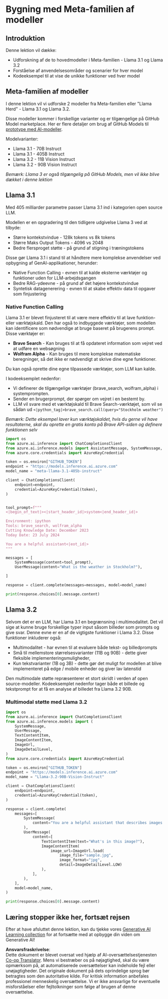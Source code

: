 <!--
CO_OP_TRANSLATOR_METADATA:
{
  "original_hash": "4c2a0b0c738b649ef049fb99a23be661",
  "translation_date": "2025-05-20T11:12:24+00:00",
  "source_file": "21-meta/README.md",
  "language_code": "da"
}
-->
# Bygning med Meta-familien af modeller

## Introduktion

Denne lektion vil dække:

- Udforskning af de to hovedmodeller i Meta-familien - Llama 3.1 og Llama 3.2
- Forståelse af anvendelsesområder og scenarier for hver model
- Kodeeksempel til at vise de unikke funktioner ved hver model

## Meta-familien af modeller

I denne lektion vil vi udforske 2 modeller fra Meta-familien eller "Llama Herd" - Llama 3.1 og Llama 3.2.

Disse modeller kommer i forskellige varianter og er tilgængelige på GitHub Model marketplace. Her er flere detaljer om brug af GitHub Models til [prototype med AI-modeller](https://docs.github.com/en/github-models/prototyping-with-ai-models?WT.mc_id=academic-105485-koreyst).

Modelvarianter:
- Llama 3.1 - 70B Instruct
- Llama 3.1 - 405B Instruct
- Llama 3.2 - 11B Vision Instruct
- Llama 3.2 - 90B Vision Instruct

*Bemærk: Llama 3 er også tilgængelig på GitHub Models, men vil ikke blive dækket i denne lektion*

## Llama 3.1

Med 405 milliarder parametre passer Llama 3.1 ind i kategorien open source LLM.

Modellen er en opgradering til den tidligere udgivelse Llama 3 ved at tilbyde:

- Større kontekstvindue - 128k tokens vs 8k tokens
- Større Maks Output Tokens - 4096 vs 2048
- Bedre flersproget støtte - på grund af stigning i træningstokens

Disse gør Llama 3.1 i stand til at håndtere mere komplekse anvendelser ved opbygning af GenAI-applikationer, herunder:
- Native Function Calling - evnen til at kalde eksterne værktøjer og funktioner uden for LLM-arbejdsgangen
- Bedre RAG-ydeevne - på grund af det højere kontekstvindue
- Syntetisk datagenerering - evnen til at skabe effektiv data til opgaver som finjustering

### Native Function Calling

Llama 3.1 er blevet finjusteret til at være mere effektiv til at lave funktion- eller værktøjskald. Den har også to indbyggede værktøjer, som modellen kan identificere som nødvendige at bruge baseret på brugerens prompt. Disse værktøjer er:

- **Brave Search** - Kan bruges til at få opdateret information som vejret ved at udføre en websøgning
- **Wolfram Alpha** - Kan bruges til mere komplekse matematiske beregninger, så det ikke er nødvendigt at skrive dine egne funktioner.

Du kan også oprette dine egne tilpassede værktøjer, som LLM kan kalde.

I kodeeksemplet nedenfor:

- Vi definerer de tilgængelige værktøjer (brave_search, wolfram_alpha) i systemprompten.
- Sender en brugerprompt, der spørger om vejret i en bestemt by.
- LLM vil svare med et værktøjskald til Brave Search-værktøjet, som vil se sådan ud `<|python_tag|>brave_search.call(query="Stockholm weather")`

*Bemærk: Dette eksempel laver kun værktøjskaldet, hvis du gerne vil have resultaterne, skal du oprette en gratis konto på Brave API-siden og definere funktionen selv*

```python 
import os
from azure.ai.inference import ChatCompletionsClient
from azure.ai.inference.models import AssistantMessage, SystemMessage, UserMessage
from azure.core.credentials import AzureKeyCredential

token = os.environ["GITHUB_TOKEN"]
endpoint = "https://models.inference.ai.azure.com"
model_name = "meta-llama-3.1-405b-instruct"

client = ChatCompletionsClient(
    endpoint=endpoint,
    credential=AzureKeyCredential(token),
)


tool_prompt=f"""
<|begin_of_text|><|start_header_id|>system<|end_header_id|>

Environment: ipython
Tools: brave_search, wolfram_alpha
Cutting Knowledge Date: December 2023
Today Date: 23 July 2024

You are a helpful assistant<|eot_id|>
"""

messages = [
    SystemMessage(content=tool_prompt),
    UserMessage(content="What is the weather in Stockholm?"),

]

response = client.complete(messages=messages, model=model_name)

print(response.choices[0].message.content)
```

## Llama 3.2

Selvom det er en LLM, har Llama 3.1 en begrænsning i multimodalitet. Det vil sige at kunne bruge forskellige typer input såsom billeder som prompts og give svar. Denne evne er en af de vigtigste funktioner i Llama 3.2. Disse funktioner inkluderer også:

- Multimodalitet - har evnen til at evaluere både tekst- og billedprompts
- Små til mellemstore størrelsesvarianter (11B og 90B) - dette giver fleksible implementeringsmuligheder,
- Kun tekstvarianter (1B og 3B) - dette gør det muligt for modellen at blive implementeret på edge / mobile enheder og giver lav latenstid

Den multimodale støtte repræsenterer et stort skridt i verden af open source-modeller. Kodeeksemplet nedenfor tager både et billede og tekstprompt for at få en analyse af billedet fra Llama 3.2 90B.

### Multimodal støtte med Llama 3.2

```python 
import os
from azure.ai.inference import ChatCompletionsClient
from azure.ai.inference.models import (
    SystemMessage,
    UserMessage,
    TextContentItem,
    ImageContentItem,
    ImageUrl,
    ImageDetailLevel,
)
from azure.core.credentials import AzureKeyCredential

token = os.environ["GITHUB_TOKEN"]
endpoint = "https://models.inference.ai.azure.com"
model_name = "Llama-3.2-90B-Vision-Instruct"

client = ChatCompletionsClient(
    endpoint=endpoint,
    credential=AzureKeyCredential(token),
)

response = client.complete(
    messages=[
        SystemMessage(
            content="You are a helpful assistant that describes images in details."
        ),
        UserMessage(
            content=[
                TextContentItem(text="What's in this image?"),
                ImageContentItem(
                    image_url=ImageUrl.load(
                        image_file="sample.jpg",
                        image_format="jpg",
                        detail=ImageDetailLevel.LOW)
                ),
            ],
        ),
    ],
    model=model_name,
)

print(response.choices[0].message.content)
```

## Læring stopper ikke her, fortsæt rejsen

Efter at have afsluttet denne lektion, kan du tjekke vores [Generative AI Learning collection](https://aka.ms/genai-collection?WT.mc_id=academic-105485-koreyst) for at fortsætte med at opbygge din viden om Generative AI!

**Ansvarsfraskrivelse**:  
Dette dokument er blevet oversat ved hjælp af AI-oversættelsestjenesten [Co-op Translator](https://github.com/Azure/co-op-translator). Mens vi bestræber os på nøjagtighed, skal du være opmærksom på, at automatiserede oversættelser kan indeholde fejl eller unøjagtigheder. Det originale dokument på dets oprindelige sprog bør betragtes som den autoritative kilde. For kritisk information anbefales professionel menneskelig oversættelse. Vi er ikke ansvarlige for eventuelle misforståelser eller fejltolkninger som følge af brugen af denne oversættelse.